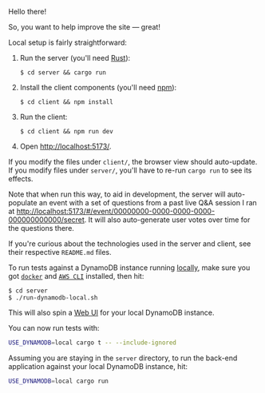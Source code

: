 Hello there!

So, you want to help improve the site — great!

Local setup is fairly straightforward:

1. Run the server (you'll need [Rust](https://www.rust-lang.org/)):
   ```console
   $ cd server && cargo run
   ```
2. Install the client components (you'll need [npm](https://www.npmjs.com/)):
   ```console
   $ cd client && npm install
   ```
3. Run the client:
   ```console
   $ cd client && npm run dev
   ```
4. Open <http://localhost:5173/>.

If you modify the files under `client/`, the browser view should
auto-update. If you modify files under `server/`, you'll have to re-run
`cargo run` to see its effects.

Note that when run this way, to aid in development, the server will
auto-populate an event with a set of questions from a past live Q&A
session I ran at
<http://localhost:5173/#/event/00000000-0000-0000-0000-000000000000/secret>.
It will also auto-generate user votes over time for the questions there.

If you're curious about the technologies used in the server and client,
see their respective `README.md` files.

To run tests against a DynamoDB instance running [locally](https://docs.aws.amazon.com/amazondynamodb/latest/developerguide/DynamoDBLocal.html), make sure
you got [`docker`](https://docs.docker.com/engine/install/) and
[`AWS CLI`](https://docs.aws.amazon.com/cli/latest/userguide/getting-started-install.html#getting-started-install-instructions) installed, then hit:

```console
$ cd server
$ ./run-dynamodb-local.sh
```

This will also spin a [Web UI](https://github.com/aaronshaf/dynamodb-admin?tab=readme-ov-file)
for your local DynamoDB instance.

You can now run tests with:

```sh
USE_DYNAMODB=local cargo t -- --include-ignored
```

Assuming you are staying in the `server` directory, to run the back-end application against
your local DynamoDB instance, hit:

```sh
USE_DYNAMODB=local cargo run
```
